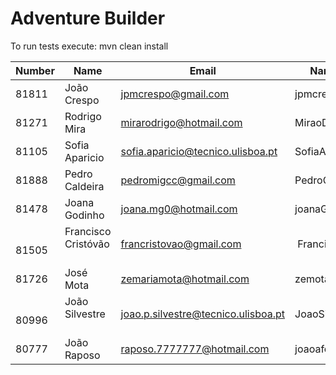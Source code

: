 ﻿# Adventure Builder

To run tests execute: mvn clean install

|   Number   |          Name           |            Email        |   Name GitHUb  | Module(s) |
| ---------- | ----------------------- | ----------------------- | ---------------| --------- |
|      81811 | João Crespo             | jpmcrespo@gmail.com     |  jpmcrespo     |  Bank     |
|      81271 | Rodrigo Mira            | mirarodrigo@hotmail.com | MiraoDaSilva   |  Bank     |
|      81105 | Sofia Aparicio          | sofia.aparicio@tecnico.ulisboa.pt| SofiaAparicio| Bank |
|      81888 | Pedro Caldeira	         | pedromigcc@gmail.com    |  PedroCaldeira | Activity  |
|      81478 | Joana Godinho           | joana.mg0@hotmail.com   |  joanaGodinho  | Activity  |
|      81505 | Francisco Cristóvão     | francristovao@gmail.com |  FranciscoCristovao | Hotel  |
|      81726 | José Mota               | zemariamota@hotmail.com |  zemota1       | Hotel     |
|      80996 | João Silvestre          | joao.p.silvestre@tecnico.ulisboa.pt | JoaoSilvestre95 | Hotel |
|      80777 | João Raposo             | raposo.7777777@hotmail.com  |  joaoafonsoraposo | Activity          |
 
